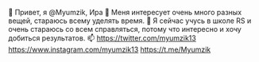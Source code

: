 👋 Привет, я @Myumzik, Ира 
👀 Меня интересует очень много разных вещей, стараюсь всему уделять время.
🌱 Я сейчас учусь в школе RS и очень стараюсь со всем справляться, потому что интересно и хочу добиться результатов.
📫 https://twitter.com/myumzik13
https://www.instagram.com/myumzik13
https://t.me/Myumzik
